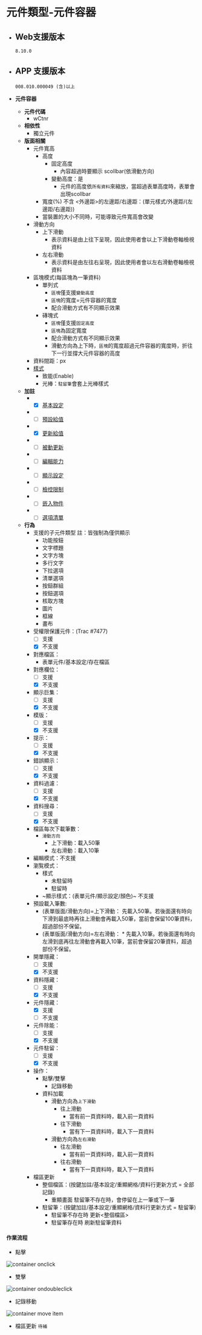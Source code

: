 # 元件類型-元件容器

* ## Web支援版本
  
      8.10.0

* ## APP 支援版本

      008.010.000049 (含)以上

* __元件容器__
  * __元件代碼__
    * wCtnr
  * __相依性__
    * 獨立元件
  * __版面相關__
    * 元件寬高
      * 高度
        * 固定高度
          * 內容超過時要顯示 scollbar(依滑動方向)
        * 變動高度：是
          * 元件的高度依`所有資料`來縮放，當超過表單高度時，表單會出現scollbar
      * 寬度(%)
        不含 <外邊距>的左邊距/右邊距：(單元樣式/外邊距/(左邊距/右邊距))
      * 當裝置的大小不同時，可能導致元件寬高會改變
    * 滑動方向
      * 上下滑動
        * 表示資料是由上往下呈現，因此使用者會以上下滑動卷軸檢視資料
      * 左右滑動
        * 表示資料是由左往右呈現，因此使用者會以左右滑動卷軸檢視資料
    * 區塊模式(每區塊為一筆資料)
      * 單列式
        * `區塊`僅支援`變動高度`
        * `區塊`的寬度=元件容器的寬度
        * 配合滑動方式有不同顯示效果
      * 磚塊式
        * `區塊`僅支援`固定高度`
        * `區塊`為固定寬度
        * 配合滑動方式有不同顯示效果
        * 滑動方向為上下時，`區塊`的寬度超過元件容器的寬度時，折往下一行並撐大元件容器的高度
    * 資料間距：px
    * [樣式](../General/style)
      * 致能(Enable)
      * 光棒：`駐留筆`會套上光棒樣式
  * __加註__
    * - [x] [基本設定](../Addition/component/basicSettings)
    * - [ ] [預設給值](../Addition/component/defaultValue)
    * - [x] [更新給值](../Addition/component/updateValue)
    * - [ ] [被動更新](../Addition/component/passiveUpdate)
    * - [ ] [編輯能力](../Addition/component/editting)
    * - [ ] [顯示設定](../Addition/component/display)
    * - [ ] [檢控限制](../Addition/component/prosecutionResstrucson)
    * - [ ] [嵌入物件](../Addition/component/embedded)
    * - [ ] [選項清單](../Addition/component/optionList)
  * __行為__
    * 支援的子元件類型
          註：皆強制為僅供顯示
      * 功能按鈕
      * 文字標題
      * 文字方塊
      * 多行文字
      * 下拉選項
      * 清單選項
      * 按鈕群組
      * 按鈕選項
      * 核取方塊
      * 圖片
      * 框線
      * 畫布
    * 受權限保護元件：(Trac #7477)
      - [ ] 支援
      - [x] 不支援
    * 對應檔區：
      * 表單元件/基本設定/存在檔區
    * 對應欄位：
      - [ ] 支援
      - [x] 不支援
    * 顯示巨集：
      - [ ] 支援
      - [x] 不支援
    * 模版：
      - [ ] 支援
      - [x] 不支援
    * 提示：
      - [ ] 支援
      - [x] 不支援
    * 錯誤顯示：
      - [ ] 支援
      - [x] 不支援
    * 資料過濾：
      - [ ] 支援
      - [x] 不支援
    * 資料搜尋：
      - [ ] 支援
      - [x] 不支援
    * 檔區每次下載筆數：
      * `滑動方向`
        * 上下滑動：載入50筆
        * 左右滑動：載入10筆
    * 編輯模式：不支援
    * 瀏覧模式：
      * 樣式
        * 未駐留時
        * 駐留時
      * ~顯示樣式：(表單元件/顯示設定/顏色)~ 不支援
    * 預設載入筆數:
      * (表單版面/滑動方向)=上下滑動：
            先載入50筆。若後面還有時向下滑到最底時再往上滑動會再載入50筆，當前會保留100筆資料，超過部份不保留。
      * (表單版面/滑動方向)=左右滑動：
            * 先載入10筆。若後面還有時向左滑到底再往左滑動會再載入10筆，當前會保留20筆資料，超過部份不保留。
    * 開單隱藏：
      - [ ] 支援
      - [x] 不支援
    * 資料隱藏：
      - [ ] 支援
      - [x] 不支援
    * 元件隱藏：
      - [x] 支援
      - [ ] 不支援
    * 元件除能：
      - [ ] 支援
      - [x] 不支援
    * 元件駐留：
      - [ ] 支援
      - [x] 不支援
    * 操作：
      * 點擊/雙擊
        * 記錄移動
      * 資料加載
        * 滑動方向為`上下滑動`
          * 往上滑動
            * 當有前一頁資料時，載入前一頁資料
          * 往下滑動
            * 當有下一頁資料時，載入下一頁資料
        * 滑動方向為`左右滑動`
          * 往左滑動
            * 當有前一頁資料時，載入前一頁資料
          * 往右滑動
            * 當有下一頁資料時，載入下一頁資料
    * 檔區更新
      * 整個檔區：(按鍵加註/基本設定/重顯網格/資料行更新方式 = 全部記錄)
        * 重顯畫面
              駐留筆不存在時，會停留在上一筆或下一筆
      * 駐留筆：(按鍵加註/基本設定/重顯網格/資料行更新方式 = 駐留筆)
        * 駐留筆不存在時
              更新<整個檔區>
        * 駐留筆存在時
              刷新駐留筆資料

#### <div id="workflow">作業流程</div>

  * 點擊
  
  ![container onclick](./image/workflow_container_onclick.png)

  * 雙擊
  
  ![container ondoubleclick](./image/workflow_container_doubleclick.png)

  * 記錄移動

  ![container move item](./image/workflow_container_move_item.png)

  * 檔區更新
    `待補`
